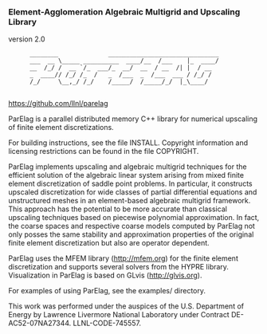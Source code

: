 
### Element-Agglomeration Algebraic Multigrid and Upscaling Library

version 2.0

``` 
      ________              _______________________________
      ___  __ \_____ __________  ____/__  /___    |_  ____/
      __  /_/ /  __ `/_  ___/_  __/  __  / __  /| |  / __  
      _  ____// /_/ /_  /   _  /___  _  /___  ___ / /_/ /  
      /_/     \__,_/ /_/    /_____/  /_____/_/  |_\____/   
                                                                 
```

https://github.com/llnl/parelag

ParElag is a parallel distributed memory C++ library for numerical
upscaling of finite element discretizations.

For building instructions, see the file INSTALL. Copyright information
and licensing restrictions can be found in the file COPYRIGHT.

ParElag implements upscaling and algebraic multigrid techniques for
the efficient solution of the algebraic linear system arising from
mixed finite element discretization of saddle point problems.  In
particular, it constructs upscaled discretization for wide classes of
partial differential equations and unstructured meshes in an
element-based algebraic multigrid framework. This approach has the
potential to be more accurate than classical upscaling techniques
based on piecewise polynomial approximation. In fact, the coarse
spaces and respective coarse models computed by ParElag not only
posses the same stability and approximation properties of the original
finite element discretization but also are operator dependent.

ParElag uses the MFEM library (http://mfem.org) for the finite element
discretization and supports several solvers from the HYPRE library.
Visualization in ParElag is based on GLvis (http://glvis.org).

For examples of using ParElag, see the examples/ directory.

This work was performed under the auspices of the U.S. Department of
Energy by Lawrence Livermore National Laboratory under Contract
DE-AC52-07NA27344. LLNL-CODE-745557.
